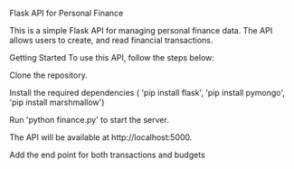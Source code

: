Flask API for Personal Finance

This is a simple Flask API for managing personal finance data. The API allows users to create, and read financial transactions.

Getting Started
To use this API, follow the steps below:

Clone the repository.

Install the required dependencies ( 'pip install flask', 'pip install pymongo', 'pip install marshmallow')

Run 'python finance.py' to start the server.

The API will be available at http://localhost:5000.

Add the end point for both transactions and budgets 
